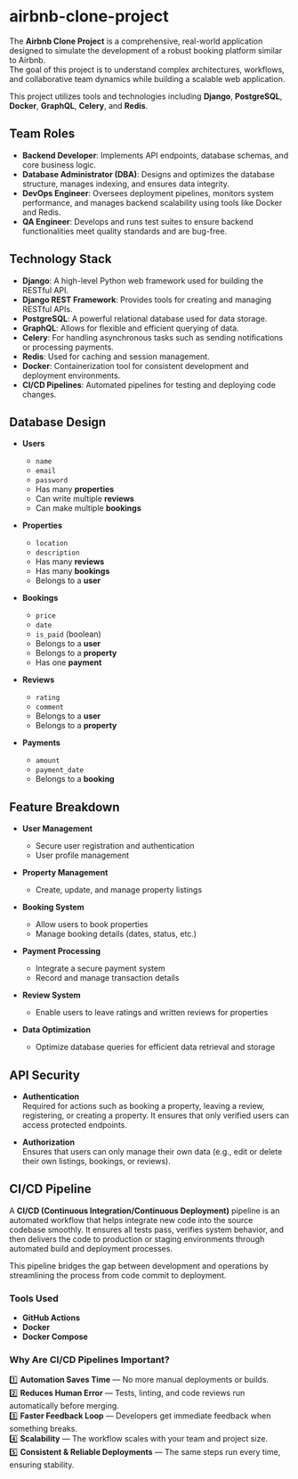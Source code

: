 # airbnb-clone-project

The **Airbnb Clone Project** is a comprehensive, real-world application designed to simulate the development of a robust booking platform similar to Airbnb.  
The goal of this project is to understand complex architectures, workflows, and collaborative team dynamics while building a scalable web application.

This project utilizes tools and technologies including **Django**, **PostgreSQL**, **Docker**, **GraphQL**, **Celery**, and **Redis**.


## Team Roles

- **Backend Developer**: Implements API endpoints, database schemas, and core business logic.  
- **Database Administrator (DBA)**: Designs and optimizes the database structure, manages indexing, and ensures data integrity.  
- **DevOps Engineer**: Oversees deployment pipelines, monitors system performance, and manages backend scalability using tools like Docker and Redis.  
- **QA Engineer**: Develops and runs test suites to ensure backend functionalities meet quality standards and are bug-free.


## Technology Stack

- **Django**: A high-level Python web framework used for building the RESTful API.
- **Django REST Framework**: Provides tools for creating and managing RESTful APIs.
- **PostgreSQL**: A powerful relational database used for data storage.
- **GraphQL**: Allows for flexible and efficient querying of data.
- **Celery**: For handling asynchronous tasks such as sending notifications or processing payments.
- **Redis**: Used for caching and session management.
- **Docker**: Containerization tool for consistent development and deployment environments.
- **CI/CD Pipelines**: Automated pipelines for testing and deploying code changes.


## Database Design

- **Users**
  - `name`
  - `email`
  - `password`
  - Has many **properties**
  - Can write multiple **reviews**
  - Can make multiple **bookings**
    
- **Properties**
  - `location`
  - `description`
  - Has many **reviews**
  - Has many **bookings**
  - Belongs to a **user**
    
- **Bookings**
  - `price`
  - `date`
  - `is_paid` (boolean)
  - Belongs to a **user**
  - Belongs to a **property**
  - Has one **payment**
    
- **Reviews**
  - `rating`
  - `comment`
  - Belongs to a **user**
  - Belongs to a **property**
    
- **Payments**
  - `amount`
  - `payment_date`
  - Belongs to a **booking**


## Feature Breakdown

- **User Management**
  - Secure user registration and authentication
  - User profile management

- **Property Management**
  - Create, update, and manage property listings

- **Booking System**
  - Allow users to book properties
  - Manage booking details (dates, status, etc.)

- **Payment Processing**
  - Integrate a secure payment system
  - Record and manage transaction details

- **Review System**
  - Enable users to leave ratings and written reviews for properties

- **Data Optimization**
  - Optimize database queries for efficient data retrieval and storage


## API Security

- **Authentication**  
  Required for actions such as booking a property, leaving a review, registering, or creating a property. It ensures that only verified users can access protected endpoints.

- **Authorization**  
  Ensures that users can only manage their own data (e.g., edit or delete their own listings, bookings, or reviews).


## CI/CD Pipeline

A **CI/CD (Continuous Integration/Continuous Deployment)** pipeline is an automated workflow that helps integrate new code into the source codebase smoothly. It ensures all tests pass, verifies system behavior, and then delivers the code to production or staging environments through automated build and deployment processes.

This pipeline bridges the gap between development and operations by streamlining the process from code commit to deployment.

### Tools Used

- **GitHub Actions**
- **Docker**
- **Docker Compose**

### Why Are CI/CD Pipelines Important?

1️⃣ **Automation Saves Time** — No more manual deployments or builds.  
2️⃣ **Reduces Human Error** — Tests, linting, and code reviews run automatically before merging.  
3️⃣ **Faster Feedback Loop** — Developers get immediate feedback when something breaks.  
4️⃣ **Scalability** — The workflow scales with your team and project size.  
5️⃣ **Consistent & Reliable Deployments** — The same steps run every time, ensuring stability.


